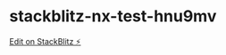 # stackblitz-nx-test-hnu9mv

[Edit on StackBlitz ⚡️](https://stackblitz.com/edit/stackblitz-nx-test-hnu9mv)